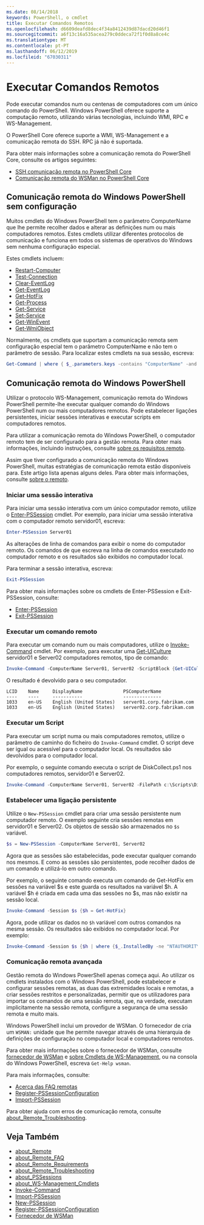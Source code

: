 ```yaml
---
ms.date: 08/14/2018
keywords: PowerShell, o cmdlet
title: Executar Comandos Remotos
ms.openlocfilehash: d6609deafd8dec4f34a8412439d87dacd20d46f1
ms.sourcegitcommit: a6f13c16a535acea279c0ddeca72f1f0d8a8ce4c
ms.translationtype: MT
ms.contentlocale: pt-PT
ms.lasthandoff: 06/12/2019
ms.locfileid: "67030311"
---
```

# <a name="running-remote-commands"></a>Executar Comandos Remotos

Pode executar comandos num ou centenas de computadores com um único comando do PowerShell. Windows PowerShell oferece suporte a computação remoto, utilizando várias tecnologias, incluindo WMI, RPC e WS-Management.

O PowerShell Core oferece suporte a WMI, WS-Management e a comunicação remota do SSH. RPC já não é suportada.

Para obter mais informações sobre a comunicação remota do PowerShell Core, consulte os artigos seguintes:

- [SSH comunicação remota no PowerShell Core][ssh-remoting]
- [Comunicação remota do WSMan no PowerShell Core][wsman-remoting]

## <a name="windows-powershell-remoting-without-configuration"></a>Comunicação remota do Windows PowerShell sem configuração

Muitos cmdlets do Windows PowerShell tem o parâmetro ComputerName que lhe permite recolher dados e alterar as definições num ou mais computadores remotos. Estes cmdlets utilizar diferentes protocolos de comunicação e funciona em todos os sistemas de operativos do Windows sem nenhuma configuração especial.

Estes cmdlets incluem:

- [Restart-Computer](/powershell/module/microsoft.powershell.management/restart-computer)
- [Test-Connection](/powershell/module/microsoft.powershell.management/test-connection)
- [Clear-EventLog](/powershell/module/microsoft.powershell.management/clear-eventlog)
- [Get-EventLog](/powershell/module/microsoft.powershell.management/get-eventlog)
- [Get-HotFix](/powershell/module/microsoft.powershell.management/get-hotfix)
- [Get-Process](/powershell/module/microsoft.powershell.management/get-process)
- [Get-Service](/powershell/module/microsoft.powershell.management/get-service)
- [Set-Service](/powershell/module/microsoft.powershell.management/set-service)
- [Get-WinEvent](/powershell/module/microsoft.powershell.diagnostics/get-winevent)
- [Get-WmiObject](/powershell/module/microsoft.powershell.management/get-wmiobject)

Normalmente, os cmdlets que suportam a comunicação remota sem configuração especial tem o parâmetro ComputerName e não tem o parâmetro de sessão. Para localizar estes cmdlets na sua sessão, escreva:

```powershell
Get-Command | where { $_.parameters.keys -contains "ComputerName" -and $_.parameters.keys -notcontains "Session"}
```

## <a name="windows-powershell-remoting"></a>Comunicação remota do Windows PowerShell

Utilizar o protocolo WS-Management, comunicação remota do Windows PowerShell permite-lhe executar qualquer comando do Windows PowerShell num ou mais computadores remotos. Pode estabelecer ligações persistentes, iniciar sessões interativas e executar scripts em computadores remotos.

Para utilizar a comunicação remota do Windows PowerShell, o computador remoto tem de ser configurado para a gestão remota.
Para obter mais informações, incluindo instruções, consulte [sobre os requisitos remoto](/powershell/module/microsoft.powershell.core/about/about_remote_requirements).

Assim que tiver configurado a comunicação remota do Windows PowerShell, muitas estratégias de comunicação remota estão disponíveis para.
Este artigo lista apenas alguns deles. Para obter mais informações, consulte [sobre o remoto](/powershell/module/microsoft.powershell.core/about/about_remote).

### <a name="start-an-interactive-session"></a>Iniciar uma sessão interativa

Para iniciar uma sessão interativa com um único computador remoto, utilize o [Enter-PSSession](/powershell/module/microsoft.powershell.core/enter-pssession) cmdlet.
Por exemplo, para iniciar uma sessão interativa com o computador remoto servidor01, escreva:

```powershell
Enter-PSSession Server01
```

As alterações de linha de comandos para exibir o nome do computador remoto. Os comandos de que escreva na linha de comandos executado no computador remoto e os resultados são exibidos no computador local.

Para terminar a sessão interativa, escreva:

```powershell
Exit-PSSession
```

Para obter mais informações sobre os cmdlets de Enter-PSSession e Exit-PSSession, consulte:

- [Enter-PSSession](/powershell/module/microsoft.powershell.core/enter-pssession)
- [Exit-PSSession](/powershell/module/microsoft.powershell.core/exit-pssession)

### <a name="run-a-remote-command"></a>Executar um comando remoto

Para executar um comando num ou mais computadores, utilize o [Invoke-Command](/powershell/module/microsoft.powershell.core/invoke-command) cmdlet. Por exemplo, para executar uma [Get-UICulture](/powershell/module/microsoft.powershell.utility/get-uiculture) servidor01 e Server02 computadores remotos, tipo de comando:

```powershell
Invoke-Command -ComputerName Server01, Server02 -ScriptBlock {Get-UICulture}
```

O resultado é devolvido para o seu computador.

```output
LCID    Name     DisplayName               PSComputerName
----    ----     -----------               --------------
1033    en-US    English (United States)   server01.corp.fabrikam.com
1033    en-US    English (United States)   server02.corp.fabrikam.com
```

### <a name="run-a-script"></a>Executar um Script

Para executar um script numa ou mais computadores remotos, utilize o parâmetro de caminho do ficheiro do `Invoke-Command` cmdlet. O script deve ser igual ou acessível para o computador local. Os resultados são devolvidos para o computador local.

Por exemplo, o seguinte comando executa o script de DiskCollect.ps1 nos computadores remotos, servidor01 e Server02.

```powershell
Invoke-Command -ComputerName Server01, Server02 -FilePath c:\Scripts\DiskCollect.ps1
```

### <a name="establish-a-persistent-connection"></a>Estabelecer uma ligação persistente

Utilize o `New-PSSession` cmdlet para criar uma sessão persistente num computador remoto. O exemplo seguinte cria sessões remotas em servidor01 e Server02. Os objetos de sessão são armazenados no `$s` variável.

```powershell
$s = New-PSSession -ComputerName Server01, Server02
```

Agora que as sessões são estabelecidas, pode executar qualquer comando nos mesmos. E como as sessões são persistentes, pode recolher dados de um comando e utilizá-lo em outro comando.

Por exemplo, o seguinte comando executa um comando de Get-HotFix em sessões na variável $s e este guarda os resultados na variável $h. A variável $h é criada em cada uma das sessões no $s, mas não existir na sessão local.

```powershell
Invoke-Command -Session $s {$h = Get-HotFix}
```

Agora, pode utilizar os dados no `$h` variável com outros comandos na mesma sessão. Os resultados são exibidos no computador local. Por exemplo:

```powershell
Invoke-Command -Session $s {$h | where {$_.InstalledBy -ne "NTAUTHORITY\SYSTEM"}}
```

### <a name="advanced-remoting"></a>Comunicação remota avançada

Gestão remota do Windows PowerShell apenas começa aqui. Ao utilizar os cmdlets instalados com o Windows PowerShell, pode estabelecer e configurar sessões remotas, as duas das extremidades locais e remotas, a criar sessões restritos e personalizadas, permitir que os utilizadores para importar os comandos de uma sessão remota, que, na verdade, executam implicitamente na sessão remota, configure a segurança de uma sessão remota e muito mais.

Windows PowerShell inclui um provedor de WSMan. O fornecedor de cria um `WSMAN:` unidade que lhe permite navegar através de uma hierarquia de definições de configuração no computador local e computadores remotos.

Para obter mais informações sobre o fornecedor de WSMan, consulte [fornecedor de WSMan](https://technet.microsoft.com/library/dd819476.aspx) e [sobre Cmdlets de WS-Management](/powershell/module/microsoft.powershell.core/about/about_ws-management_cmdlets), ou na consola do Windows PowerShell, escreva `Get-Help wsman`.

Para mais informações, consulte:

- [Acerca das FAQ remotas](https://technet.microsoft.com/library/dd315359.aspx)
- [Register-PSSessionConfiguration](https://go.microsoft.com/fwlink/?LinkId=821508)
- [Import-PSSession](https://go.microsoft.com/fwlink/?LinkId=821821)

Para obter ajuda com erros de comunicação remota, consulte [about_Remote_Troubleshooting](https://technet.microsoft.com/library/dd347642.aspx).

## <a name="see-also"></a>Veja Também

- [about_Remote](https://technet.microsoft.com/library/9b4a5c87-9162-4adf-bdfe-fbc80b9b8970)
- [about_Remote_FAQ](https://technet.microsoft.com/library/e23702fd-9415-4a98-9975-390a4d3adc42)
- [about_Remote_Requirements](https://technet.microsoft.com/library/da213949-134c-4741-b307-81f4492ba1bd)
- [about_Remote_Troubleshooting](https://technet.microsoft.com/library/2f890148-8578-49ed-85ea-79a489dd6317)
- [about_PSSessions](https://technet.microsoft.com/library/7a9b4e0e-fa1b-47b0-92f6-6e2995d70acb)
- [about_WS-Management_Cmdlets](https://technet.microsoft.com/library/6ed3370a-ea10-45a5-9493-696aeace27ed)
- [Invoke-Command](/powershell/module/microsoft.powershell.core/invoke-command)
- [Import-PSSession](https://go.microsoft.com/fwlink/?LinkId=821821)
- [New-PSSession](https://go.microsoft.com/fwlink/?LinkId=821498)
- [Register-PSSessionConfiguration](https://go.microsoft.com/fwlink/?LinkId=821508)
- [Fornecedor de WSMan](https://technet.microsoft.com/library/66fe1241-e08f-49ca-832f-a84c33ca8735)

[wsman-remoting]: WSMan-Remoting-in-PowerShell-Core.md
[ssh-remoting]: SSH-Remoting-in-PowerShell-Core.md
